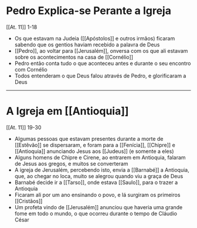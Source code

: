 # Pedro Explica-se Perante a Igreja
[[At. 11]] 1-18
- Os que estavam na Judeia ([[Apóstolos]] e outros irmãos) ficaram sabendo que os gentios haviam recebido a palavra de Deus
- [[Pedro]], ao voltar para [[Jerusalém]], onversa com os que ali estavam sobre os acontecimentos na casa de [[Cornélio]]
- Pedro então conta tudo o que aconteceu antes e durante o seu encontro com Cornélio
- Todos entenderam o que Deus falou através de Pedro, e glorificaram a Deus
---
# A Igreja em [[Antioquia]]
[[At. 11]] 19-30
- Algumas pessoas que estavam presentes durante a morte de [[Estêvão]] se dispersaram, e foram para a [[Fenícia]], [[Chipre]] e [[Antioquia]] anunciando Jesus aos [[Judeus]] (e somente a eles)
- Alguns homens de Chipre e Cirene, ao entrarem em Antioquia, falaram de Jesus aos gregos, e muitos se converteram
- A igreja de Jerusalém, percebendo isto, envia a [[Barnabé]] a Antioquia, que, ao chegar no loca, muito se alegrou quando viu a graça de Deus
- Barnabé decide ir a [[Tarso]], onde estava [[Saulo]], para o trazer a Antioquia
- Ficaram ali por um ano ensinando o povo, e lá surgiram os primeiros [[Cristãos]]
- Um profeta vindo de [[Jerusalém]] anunciou que haveria uma grande fome em todo o mundo, o que ocorreu durante o tempo de Cláudio César